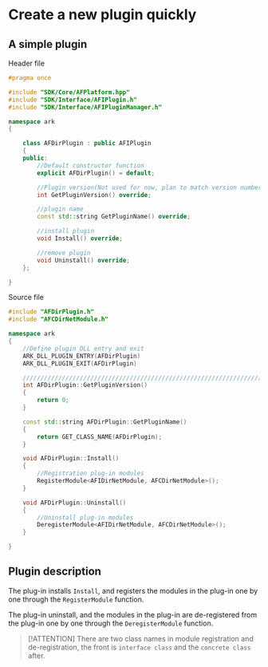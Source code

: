 # Create a new plugin quickly

## A simple plugin

Header file

```cpp
#pragma once

#include "SDK/Core/AFPlatform.hpp"
#include "SDK/Interface/AFIPlugin.h"
#include "SDK/Interface/AFIPluginManager.h"

namespace ark
{

    class AFDirPlugin : public AFIPlugin
    {
    public:
        //Default constructor function
        explicit AFDirPlugin() = default;

        //Plugin version(Not used for now, plan to match version number)
        int GetPluginVersion() override;

        //plugin name
        const std::string GetPluginName() override;

        //install plugin
        void Install() override;

        //remove plugin
        void Uninstall() override;
    };

}
```

Source file

```cpp
#include "AFDirPlugin.h"
#include "AFCDirNetModule.h"

namespace ark
{
    //Define plugin DLL entry and exit
    ARK_DLL_PLUGIN_ENTRY(AFDirPlugin)
    ARK_DLL_PLUGIN_EXIT(AFDirPlugin)

    //////////////////////////////////////////////////////////////////////////
    int AFDirPlugin::GetPluginVersion()
    {
        return 0;
    }

    const std::string AFDirPlugin::GetPluginName()
    {
        return GET_CLASS_NAME(AFDirPlugin);
    }

    void AFDirPlugin::Install()
    {
        //Registration plug-in modules
        RegisterModule<AFIDirNetModule, AFCDirNetModule>();
    }

    void AFDirPlugin::Uninstall()
    {
        //Uninstall plug-in modules
        DeregisterModule<AFIDirNetModule, AFCDirNetModule>();
    }

}
```

## Plugin description

The plug-in installs `Install`, and registers the modules in the plug-in one by one through the `RegisterModule` function.

The plug-in uninstall, and the modules in the plug-in are de-registered from the plug-in one by one through the `DeregisterModule` function.

> [!ATTENTION]
> There are two class names in module registration and de-registration, the front is `interface class` and the `concrete class` after.